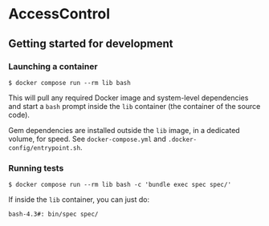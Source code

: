 # AccessControl

## Getting started for development

### Launching a container

```
$ docker compose run --rm lib bash
```

This will pull any required Docker image and system-level dependencies and start
a `bash` prompt inside the `lib` container (the container of the source code).

Gem dependencies are installed outside the `lib` image, in a dedicated volume,
for speed.  See `docker-compose.yml` and `.docker-config/entrypoint.sh`.

### Running tests

```
$ docker compose run --rm lib bash -c 'bundle exec spec spec/'
```

If inside the `lib` container, you can just do:

```
bash-4.3#: bin/spec spec/
```
